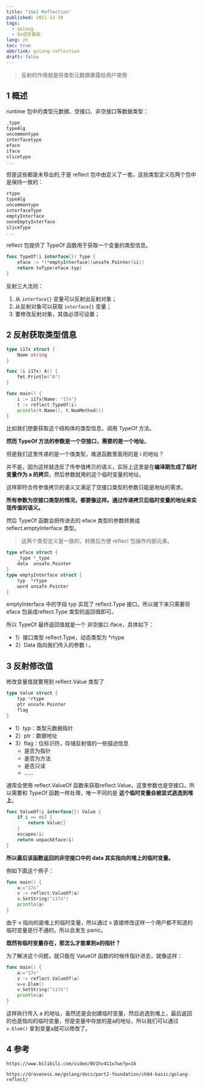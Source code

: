 ```yaml
---
title: "[Go] Reflection"
published: 2021-12-10
tags:
  - Golang
  - Go语言基础
lang: zh
toc: true
abbrlink: golang-reflection
draft: false
---
```

>反射的作用就是将类型元数据暴露给用户使用

<!--more-->
## 1 概述

 runtime 包中的类型元数据、空接口、非空接口等数据类型：

```go
_type
typeAlg
uncommontype
interfacetype
eface
iface
slicetype
...
```

但是这些都是未导出的,于是 reflect 包中由定义了一套，这些类型定义在两个包中是保持一致的：

```go
rtype
typeAlg
uncommontype
interfaceType
emptyInterface
noneEmptyInterface
sliceType
...
```


reflect 包提供了 TypeOf 函数用于获取一个变量的类型信息。

```go
func TypeOf(i interface{}) Type {
	eface := *(*emptyInterface)(unsafe.Pointer(&i))
	return toType(eface.typ)
}
```


反射三大法则：

1. 从 `interface{}` 变量可以反射出反射对象；
2. 从反射对象可以获取 `interface{}` 变量；
3. 要修改反射对象，其值必须可设置；

## 2 反射获取类型信息

```go
type i17x struct {
	Name string
}

func (i i17x) A() {
	fmt.Println("A")
}

func main() {
	i := i17x{Name: "17x"}
	t := reflect.TypeOf(i)
	println(t.Name(), t.NumMethod())
}
```

比如我们想要获取这个结构体的类型信息，调用 TypeOf 方法。

**然而 TypeOf 方法的参数是一个空接口，需要的是一个地址**。

但是我们这里传递的是一个值类型，难道函数里面用的是 i 的地址？

并不是，因为这样就违反了传参值拷贝的语义，实际上这里是在**编译期生成了临时变量作为 a 的拷贝**，然后参数就用的这个临时变量的地址。

这样即符合传参值拷贝的语义又满足了空接口类型的参数只能是地址的需求。

**所有参数为空接口类型的情况，都要像这样。通过传递拷贝后临时变量的地址来实现传值的语义。**


然后 TypeOf 函数会把传进去的 eface 类型的参数转换成 reflect.emptyInterface 类型。

> 这两个类型定义是一致的，转换后方便 reflect 包操作内部元素。


```go
type eface struct {
	_type *_type
	data  unsafe.Pointer
}
type emptyInterface struct {
	typ  *rtype
	word unsafe.Pointer
}
```

emptyInterface 中的字段 typ 实现了 reflect.Type 接口，所以接下来只需要将 eface 包装成reflect.Type 类型的返回值即可。

所以 TypeOf 最终返回值就是一个 非空接口 iface，具体如下：

* 1）接口类型 reflect.Type，动态类型为 *rtype
* 2）Data 指向我们传入的参数 i 。


## 3 反射修改值

修改变量值就要用到 reflect.Value 类型了

```go
type Value struct {
	typ *rtype
	ptr unsafe.Pointer
	flag
}
```

* 1）typ：类型元数据指针
* 2）ptr：数据地址
* 3）flag：位标识符，存储反射值的一些描述信息
  * 是否为指针
  * 是否为方法
  * 是否只读
  * ......

通常会使用 reflect.ValueOf 函数来获取reflect.Value，这里参数也是空接口，所以需要和 TypeOf 函数一样处理，唯一不同的是 **这个临时变量会被显式逃逸到堆上**。

```go
func ValueOf(i interface{}) Value {
	if i == nil {
		return Value{}
	}
	escapes(i)
	return unpackEface(i)
}
```

**所以最后该函数返回的非空接口中的 data 其实指向的堆上的临时变量。**

例如下面这个例子：

```go
func main() {
	a:="17x"
	v := reflect.ValueOf(a)
	v.SetString("i17x")
	println(a)
}
```

由于 v 指向的是堆上的临时变量，所以通过 v 直接修改这样一个用户都不知道的临时变量是行不通的，所以会发生 panic。

**既然有临时变量存在，那怎么才能拿到a的指针？**

为了解决这个问题，就只能在 ValueOf 函数的时候传指针进去，就像这样：

```go
func main() {
	a:="17x"
	v := reflect.ValueOf(a)
	v=v.Elem()
	v.SetString("i17x")
	println(a)
}
```

这样执行传入 a 的地址，虽然还是会创建临时变量，然后逃逸到堆上，最后返回的也是指向的临时变量，但是变量中存放的是a的地址，所以我们可以通过`v.Elem()` 拿到变量a就可以修改了。




## 4 参考

`https://www.bilibili.com/video/BV1hv411x7we?p=16`

`https://draveness.me/golang/docs/part2-foundation/ch04-basic/golang-reflect/`